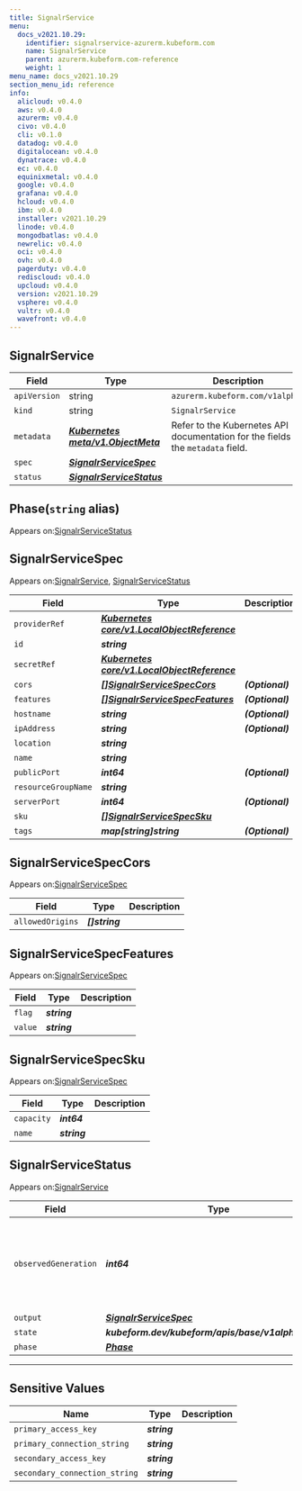 ```yaml
---
title: SignalrService
menu:
  docs_v2021.10.29:
    identifier: signalrservice-azurerm.kubeform.com
    name: SignalrService
    parent: azurerm.kubeform.com-reference
    weight: 1
menu_name: docs_v2021.10.29
section_menu_id: reference
info:
  alicloud: v0.4.0
  aws: v0.4.0
  azurerm: v0.4.0
  civo: v0.4.0
  cli: v0.1.0
  datadog: v0.4.0
  digitalocean: v0.4.0
  dynatrace: v0.4.0
  ec: v0.4.0
  equinixmetal: v0.4.0
  google: v0.4.0
  grafana: v0.4.0
  hcloud: v0.4.0
  ibm: v0.4.0
  installer: v2021.10.29
  linode: v0.4.0
  mongodbatlas: v0.4.0
  newrelic: v0.4.0
  oci: v0.4.0
  ovh: v0.4.0
  pagerduty: v0.4.0
  rediscloud: v0.4.0
  upcloud: v0.4.0
  version: v2021.10.29
  vsphere: v0.4.0
  vultr: v0.4.0
  wavefront: v0.4.0
---
```


## SignalrService
| Field | Type | Description |
| ------ | ----- | ----------- |
| `apiVersion` | string | `azurerm.kubeform.com/v1alpha1` |
|    `kind` | string | `SignalrService` |
| `metadata` | ***[Kubernetes meta/v1.ObjectMeta](https://v1-18.docs.kubernetes.io/docs/reference/generated/kubernetes-api/v1.18/#objectmeta-v1-meta)***|Refer to the Kubernetes API documentation for the fields of the `metadata` field.|
| `spec` | ***[SignalrServiceSpec](#signalrservicespec)***||
| `status` | ***[SignalrServiceStatus](#signalrservicestatus)***||
## Phase(`string` alias)

Appears on:[SignalrServiceStatus](#signalrservicestatus)

## SignalrServiceSpec

Appears on:[SignalrService](#signalrservice), [SignalrServiceStatus](#signalrservicestatus)

| Field | Type | Description |
| ------ | ----- | ----------- |
| `providerRef` | ***[Kubernetes core/v1.LocalObjectReference](https://v1-18.docs.kubernetes.io/docs/reference/generated/kubernetes-api/v1.18/#localobjectreference-v1-core)***||
| `id` | ***string***||
| `secretRef` | ***[Kubernetes core/v1.LocalObjectReference](https://v1-18.docs.kubernetes.io/docs/reference/generated/kubernetes-api/v1.18/#localobjectreference-v1-core)***||
| `cors` | ***[[]SignalrServiceSpecCors](#signalrservicespeccors)***| ***(Optional)*** |
| `features` | ***[[]SignalrServiceSpecFeatures](#signalrservicespecfeatures)***| ***(Optional)*** |
| `hostname` | ***string***| ***(Optional)*** |
| `ipAddress` | ***string***| ***(Optional)*** |
| `location` | ***string***||
| `name` | ***string***||
| `publicPort` | ***int64***| ***(Optional)*** |
| `resourceGroupName` | ***string***||
| `serverPort` | ***int64***| ***(Optional)*** |
| `sku` | ***[[]SignalrServiceSpecSku](#signalrservicespecsku)***||
| `tags` | ***map[string]string***| ***(Optional)*** |
## SignalrServiceSpecCors

Appears on:[SignalrServiceSpec](#signalrservicespec)

| Field | Type | Description |
| ------ | ----- | ----------- |
| `allowedOrigins` | ***[]string***||
## SignalrServiceSpecFeatures

Appears on:[SignalrServiceSpec](#signalrservicespec)

| Field | Type | Description |
| ------ | ----- | ----------- |
| `flag` | ***string***||
| `value` | ***string***||
## SignalrServiceSpecSku

Appears on:[SignalrServiceSpec](#signalrservicespec)

| Field | Type | Description |
| ------ | ----- | ----------- |
| `capacity` | ***int64***||
| `name` | ***string***||
## SignalrServiceStatus

Appears on:[SignalrService](#signalrservice)

| Field | Type | Description |
| ------ | ----- | ----------- |
| `observedGeneration` | ***int64***| ***(Optional)*** Resource generation, which is updated on mutation by the API Server.|
| `output` | ***[SignalrServiceSpec](#signalrservicespec)***| ***(Optional)*** |
| `state` | ***kubeform.dev/kubeform/apis/base/v1alpha1.State***| ***(Optional)*** |
| `phase` | ***[Phase](#phase)***| ***(Optional)*** |
---
## Sensitive Values
| Name | Type | Description |
|------|------|-------------|
| `primary_access_key` | ***string*** ||
| `primary_connection_string` | ***string*** ||
| `secondary_access_key` | ***string*** ||
| `secondary_connection_string` | ***string*** ||
